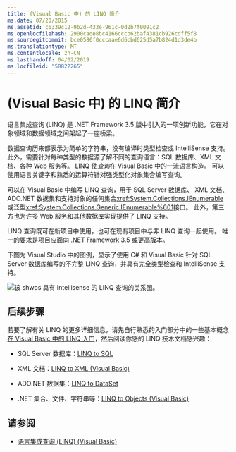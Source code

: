 ```yaml
---
title: (Visual Basic 中) 的 LINQ 简介
ms.date: 07/20/2015
ms.assetid: c6339c12-9b2d-433e-961c-0d2b7f0091c2
ms.openlocfilehash: 2900cade8bc4166cccb62baf4381cb926cdff5f8
ms.sourcegitcommit: bce0586f0cccaae6d6cbd625d5a7b824d1d3de4b
ms.translationtype: MT
ms.contentlocale: zh-CN
ms.lasthandoff: 04/02/2019
ms.locfileid: "58822265"
---
```

# <a name="introduction-to-linq-visual-basic"></a>(Visual Basic 中) 的 LINQ 简介
语言集成查询 (LINQ) 是 .NET Framework 3.5 版中引入的一项创新功能，它在对象领域和数据领域之间架起了一座桥梁。  
  
 数据查询历来都表示为简单的字符串，没有编译时类型检查或 IntelliSense 支持。 此外，需要针对每种类型的数据源了解不同的查询语言：SQL 数据库、XML 文档、各种 Web 服务等。 LINQ 使*查询*在 Visual Basic 中的一流语言构造。 可以使用语言关键字和熟悉的运算符针对强类型化对象集合编写查询。  
  
 可以在 Visual Basic 中编写 LINQ 查询，用于 SQL Server 数据库、 XML 文档、 ADO.NET 数据集和支持对象的任何集合<xref:System.Collections.IEnumerable>或泛型<xref:System.Collections.Generic.IEnumerable%601>接口。 此外，第三方也为许多 Web 服务和其他数据库实现提供了 LINQ 支持。  
  
 LINQ 查询既可在新项目中使用，也可在现有项目中与非 LINQ 查询一起使用。 唯一的要求是项目应面向 .NET Framework 3.5 或更高版本。  
  
 下图为 Visual Studio 中的图例，显示了使用 C# 和 Visual Basic 针对 SQL Server 数据库编写的不完整 LINQ 查询，并具有完全类型检查和 IntelliSense 支持。  
  
 ![该 shwos 具有 Intellisense 的 LINQ 查询的关系图。](./media/introduction-to-linq/linq-query-intellisense.png)  
  
## <a name="next-steps"></a>后续步骤  
 若要了解有关 LINQ 的更多详细信息，请先自行熟悉的入门部分中的一些基本概念[在 Visual Basic 中的 LINQ 入门](../../../../visual-basic/programming-guide/concepts/linq/getting-started-with-linq.md)，然后阅读你感的 LINQ 技术文档感兴趣：  
  
-   SQL Server 数据库：[LINQ to SQL](../../../../framework/data/adonet/sql/linq/index.md)  
  
-   XML 文档：[LINQ to XML (Visual Basic)](../../../../visual-basic/programming-guide/concepts/linq/linq-to-xml.md)  
  
-   ADO.NET 数据集：[LINQ to DataSet](../../../../framework/data/adonet/linq-to-dataset.md)  
  
-   .NET 集合、文件、字符串等：[LINQ to Objects (Visual Basic)](../../../../visual-basic/programming-guide/concepts/linq/linq-to-objects.md)  
  
## <a name="see-also"></a>请参阅

- [语言集成查询 (LINQ) (Visual Basic)](../../../../visual-basic/programming-guide/concepts/linq/index.md)
